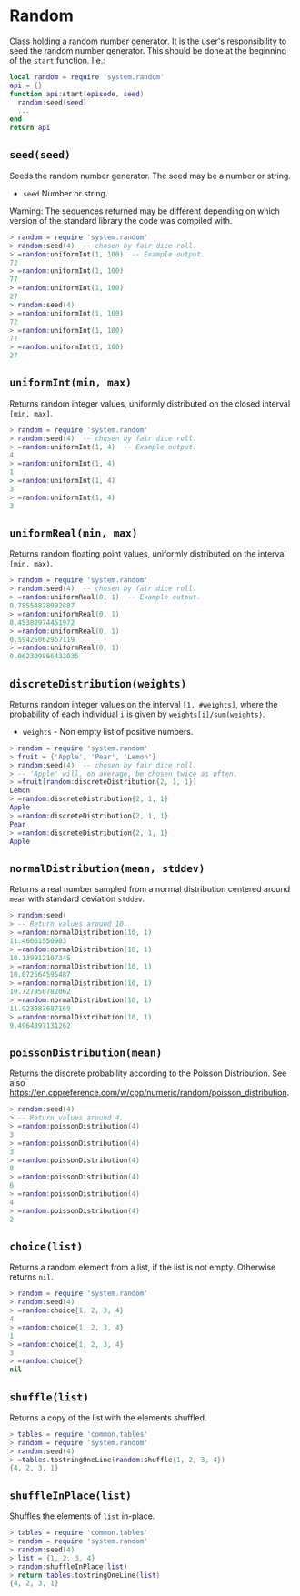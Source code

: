 # Random

Class holding a random number generator. It is the user's responsibility to seed
the random number generator. This should be done at the beginning of the `start`
function. I.e.:

```lua
local random = require 'system.random'
api = {}
function api:start(episode, seed)
  random:seed(seed)
  ...
end
return api
```

## `seed(seed)`

Seeds the random number generator. The seed may be a number or string.

*   `seed` Number or string.

Warning: The sequences returned may be different depending on which version of
the standard library the code was compiled with.

```lua
> random = require 'system.random'
> random:seed(4)  -- chosen by fair dice roll.
> =random:uniformInt(1, 100)  -- Example output.
72
> =random:uniformInt(1, 100)
77
> =random:uniformInt(1, 100)
27
> random:seed(4)
> =random:uniformInt(1, 100)
72
> =random:uniformInt(1, 100)
77
> =random:uniformInt(1, 100)
27
```

## `uniformInt(min, max)`

Returns random integer values, uniformly distributed on the closed interval
`[min, max]`.

```lua
> random = require 'system.random'
> random:seed(4)  -- chosen by fair dice roll.
> =random:uniformInt(1, 4)  -- Example output.
4
> =random:uniformInt(1, 4)
1
> =random:uniformInt(1, 4)
3
> =random:uniformInt(1, 4)
3
```

## `uniformReal(min, max)`

Returns random floating point values, uniformly distributed on the interval
`[min, max)`.

```lua
> random = require 'system.random'
> random:seed(4)  -- chosen by fair dice roll.
> =random:uniformReal(0, 1)  -- Example output.
0.78554828992887
> =random:uniformReal(0, 1)
0.45382974451972
> =random:uniformReal(0, 1)
0.59425062967119
> =random:uniformReal(0, 1)
0.062309866433035
```

## `discreteDistribution(weights)`

Returns random integer values on the interval `[1, #weights]`, where the
probability of each individual `i` is given by `weights[i]/sum(weights)`.

*   `weights` - Non empty list of positive numbers.

```lua
> random = require 'system.random'
> fruit = {'Apple', 'Pear', 'Lemon'}
> random:seed(4)  -- chosen by fair dice roll.
> -- 'Apple' will, on average, be chosen twice as often.
> =fruit[random:discreteDistribution{2, 1, 1}]
Lemon
> =random:discreteDistribution{2, 1, 1}
Apple
> =random:discreteDistribution{2, 1, 1}
Pear
> =random:discreteDistribution{2, 1, 1}
Apple
```

## `normalDistribution(mean, stddev)`

Returns a real number sampled from a normal distribution centered around `mean`
with standard deviation `stddev`.

```lua
> random:seed(
> -- Return values around 10.
> =random:normalDistribution(10, 1)
11.46061550983
> =random:normalDistribution(10, 1)
10.139912107345
> =random:normalDistribution(10, 1)
10.072564595487
> =random:normalDistribution(10, 1)
10.727950782062
> =random:normalDistribution(10, 1)
11.923987687169
> =random:normalDistribution(10, 1)
9.4964397131262
```

## `poissonDistribution(mean)`

Returns the discrete probability according to the Poisson Distribution. See also
https://en.cppreference.com/w/cpp/numeric/random/poisson_distribution.

```lua
> random:seed(4)
> -- Return values around 4.
> =random:poissonDistribution(4)
3
> =random:poissonDistribution(4)
3
> =random:poissonDistribution(4)
8
> =random:poissonDistribution(4)
6
> =random:poissonDistribution(4)
4
> =random:poissonDistribution(4)
2
```

## `choice(list)`

Returns a random element from a list, if the list is not empty. Otherwise
returns `nil`.

```lua
> random = require 'system.random'
> random:seed(4)
> =random:choice{1, 2, 3, 4}
4
> =random:choice{1, 2, 3, 4}
1
> =random:choice{1, 2, 3, 4}
3
> =random:choice{}
nil
```

## `shuffle(list)`

Returns a copy of the list with the elements shuffled.

```lua
> tables = require 'common.tables'
> random = require 'system.random'
> random:seed(4)
> =tables.tostringOneLine(random:shuffle{1, 2, 3, 4})
{4, 2, 3, 1}
```

## `shuffleInPlace(list)`

Shuffles the elements of `list` in-place.

```lua
> tables = require 'common.tables'
> random = require 'system.random'
> random:seed(4)
> list = {1, 2, 3, 4}
> random:shuffleInPlace(list)
> return tables.tostringOneLine(list)
{4, 2, 3, 1}
```
